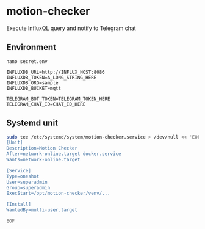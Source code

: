 # motion-checker

Execute InfluxQL query and notify to Telegram chat 

## Environment

```
nano secret.env
```

```env
INFLUXDB_URL=http://INFLUX_HOST:8086
INFLUXDB_TOKEN=A_LONG_STRING_HERE
INFLUXDB_ORG=sample
INFLUXDB_BUCKET=mqtt

TELEGRAM_BOT_TOKEN=TELEGRAM_TOKEN_HERE
TELEGRAM_CHAT_ID=CHAT_ID_HERE

```


## Systemd unit

```bash
sudo tee /etc/systemd/system/motion-checker.service > /dev/null << 'EOF' && sudo systemctl daemon-reload && sudo systemctl enable motion-checker.service --now && systemctl status motion-checker.service
[Unit]
Description=Motion Checker
After=network-online.target docker.service
Wants=network-online.target

[Service]
Type=oneshot
User=superadmin
Group=superadmin
ExecStart=/opt/motion-checker/venv/...

[Install]
WantedBy=multi-user.target

EOF
```


